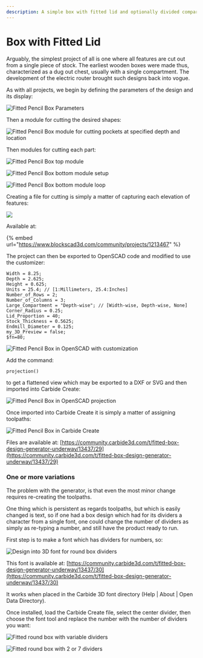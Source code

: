 ```yaml
---
description: A simple box with fitted lid and optionally divided compartments
---
```


# Box with Fitted Lid

Arguably, the simplest project of all is one where all features are cut out from a single piece of stock. The earliest wooden boxes were made thus, characterized as a dug out chest, usually with a single compartment. The development of the electric router brought such designs back into vogue.

As with all projects, we begin by defining the parameters of the design and its display:

![Fitted Pencil Box Parameters](<.gitbook/assets/image (22).png>)

Then a module for cutting the desired shapes:

![Fitted Pencil Box module for cutting pockets at specified depth and location](<.gitbook/assets/image (88).png>)

Then modules for cutting each part:

![Fitted Pencil Box top module](<.gitbook/assets/image (326).png>)

![Fitted Pencil Box bottom module setup](<.gitbook/assets/image (260).png>)

![Fitted Pencil Box bottom module loop](<.gitbook/assets/image (251).png>)

Creating a file for cutting is simply a matter of capturing each elevation of features:

![](<.gitbook/assets/image (5).png>)

Available at:

{% embed url="https://www.blockscad3d.com/community/projects/1213467" %}

The project can then be exported to OpenSCAD code and modified to use the customizer:

`Width = 8.25;` \
`Depth = 2.625;` \
`Height = 0.625;` \
`Units = 25.4; // [1:Millimeters, 25.4:Inches]` \
`Number_of_Rows = 2;` \
`Number_of_Columns = 3;` \
`Large_Compartment = "Depth-wise"; // [Width-wise, Depth-wise, None]` \
`Corner_Radius = 0.25;` \
`Lid_Proportion = 40;` \
`Stock_Thickness = 0.5625;` \
`Endmill_Diameter = 0.125;` \
`my_3D_Preview = false;` \
`$fn=80;`

![Fitted Pencil Box in OpenSCAD with customization](<.gitbook/assets/image (312).png>)

Add the command:

`projection()`

to get a flattened view which may be exported to a DXF or SVG and then imported into Carbide Create:

![Fitted Pencil Box in OpenSCAD projection](<.gitbook/assets/image (247).png>)

Once imported into Carbide Create it is simply a matter of assigning toolpaths:

![Fitted Pencil Box in Carbide Create](<.gitbook/assets/image (70).png>)

Files are available at: [https://community.carbide3d.com/t/fitted-box-design-generator-underway/13437/29](https://community.carbide3d.com/t/fitted-box-design-generator-underway/13437/29)

### One or more variations

The problem with the generator, is that even the most minor change requires re-creating the toolpaths.

One thing which is persistent as regards toolpaths, but which is easily changed is text, so if one had a box design which had for its dividers a character from a single font, one could change the number of dividers as simply as re-typing a number, and still have the product ready to run.

First step is to make a font which has dividers for numbers, so:

![Design into 3D font for round box dividers](<.gitbook/assets/designinto3d\_font (2).png>)

This font is available at: [https://community.carbide3d.com/t/fitted-box-design-generator-underway/13437/30](https://community.carbide3d.com/t/fitted-box-design-generator-underway/13437/30)

It works when placed in the Carbide 3D font directory (Help | About | Open Data Directory).

Once installed, load the Carbide Create file, select the center divider, then choose the font tool and replace the number with the number of dividers you want:

![Fitted round box with variable dividers](<.gitbook/assets/image (56).png>)

![Fitted round box with 2 or 7 dividers](.gitbook/assets/WIN\_20190825\_11\_17\_15\_Pro.jpg)
